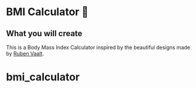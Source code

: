 # BMI Calculator 💪




## What you will create

This is a Body Mass Index Calculator inspired by the beautiful designs made by [Ruben Vaalt](https://dribbble.com/shots/4585382-Simple-BMI-Calculator).

# bmi_calculator
